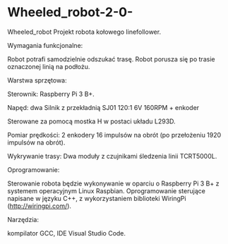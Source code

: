 # Wheeled_robot-2-0-
Wheeled_robot
Projekt robota kołowego linefollower.

Wymagania funkcjonalne:

Robot potrafi samodzielnie odszukać trasę.
Robot porusza się po trasie oznaczonej linią na podłożu.

Warstwa sprzętowa:

Sterownik: Raspberry Pi 3 B+.

Napęd: dwa Silnik z przekładnią SJ01 120:1 6V 160RPM + enkoder

Sterowane za pomocą mostka H w postaci układu L293D.

Pomiar prędkości: 2 enkodery 16 impulsów na obrót (po przełożeniu 1920 impulsów na obrót).

Wykrywanie trasy: Dwa moduły z czujnikami śledzenia linii TCRT5000L.

Oprogramowanie:

Sterowanie robota będzie wykonywanie w oparciu o Raspberry Pi 3 B+ z systemem operacyjnym Linux Raspbian. Oprogramowanie sterujące napisane w języku C++, z wykorzystaniem biblioteki WiringPi (http://wiringpi.com/).

Narzędzia:

kompilator GCC,
IDE Visual Studio Code.
 
